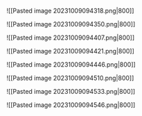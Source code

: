 ![[Pasted image 20231009094318.png|800]]

![[Pasted image 20231009094350.png|800]]

![[Pasted image 20231009094407.png|800]]

![[Pasted image 20231009094421.png|800]]

![[Pasted image 20231009094446.png|800]]

![[Pasted image 20231009094510.png|800]]

![[Pasted image 20231009094533.png|800]]

![[Pasted image 20231009094546.png|800]]
